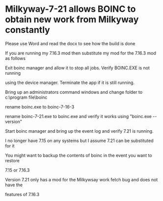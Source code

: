# Milkyway-7-21 allows BOINC to obtain new work from Milkyway constantly

Please use Word and read the docx to see how the build is done

If you are running my 7.16.3 mod then substitute my mod for the 7.16.3 mod as follows

Exit boinc manager and allow it to stop all jobs.  Verify BOINC.EXE is not running

using the device manager.  Terminate the app if it is still running.

Bring up an administrators command windows and change folder to c:\program file\boinc

rename boinc.exe to boinc-7-16-3

rename boinc-7-21.exe to boinc.exe and verify it works using "boinc.exe --version"

Start boinc manager and bring up the event log and verify 7.21 is running.

I no longer have 7.15 on any systems but I assume 7.21 can be substituted for it

You might want to backup the contents of boinc in the event you want to restore

7.15 or 7.16.3

Version 7.21 only has a mod for the Milkywsay work fetch bug and does not have the 

features of 7.16.3
